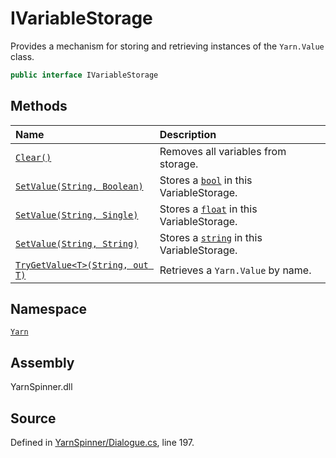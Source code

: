 # IVariableStorage

Provides a mechanism for storing and retrieving instances of the `Yarn.Value` class.

```csharp
public interface IVariableStorage
```

## Methods

| Name | Description |
| :--- | :--- |
| [`Clear()`](ivariablestorage.clear.md) | Removes all variables from storage. |
| [`SetValue(String, Boolean)`](ivariablestorage.setvalue-system.string-system.boolean.md) | Stores a [`bool`](https://docs.microsoft.com/dotnet/api/System.Boolean) in this VariableStorage. |
| [`SetValue(String, Single)`](ivariablestorage.setvalue-system.string-system.single.md) | Stores a [`float`](https://docs.microsoft.com/dotnet/api/System.Single) in this VariableStorage. |
| [`SetValue(String, String)`](ivariablestorage.setvalue-system.string-system.string.md) | Stores a [`string`](https://docs.microsoft.com/dotnet/api/System.String) in this VariableStorage. |
| [`TryGetValue<T>(String, out T)`](ivariablestorage.trygetvalue-1-system.string-0.md) | Retrieves a `Yarn.Value` by name. |

## Namespace

[`Yarn`](../)

## Assembly

YarnSpinner.dll

## Source

Defined in [YarnSpinner/Dialogue.cs](https://github.com/YarnSpinnerTool/YarnSpinner//blob/develop/YarnSpinner/Dialogue.cs#L197), line 197.

